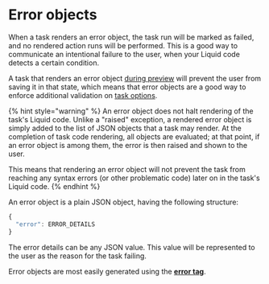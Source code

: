 # Error objects

When a task renders an error object, the task run will be marked as failed, and no rendered action runs will be performed. This is a good way to communicate an intentional failure to the user, when your Liquid code detects a certain condition.

A task that renders an error object [during preview](../previews/) will prevent the user from saving it in that state, which means that error objects are a good way to enforce additional validation on [task options](../options/).

{% hint style="warning" %}
An error object does not halt rendering of the task's Liquid code. Unlike a "raised" exception, a rendered error object is simply added to the list of JSON objects that a task may render. At the completion of task code rendering, all objects are evaluated; at that point, if an error object is among them, the error is then raised and shown to the user.

This means that rendering an error object will not prevent the task from reaching any syntax errors \(or other problematic code\) later on in the task's Liquid code.
{% endhint %}

An error object is a plain JSON object, having the following structure:

```javascript
{
  "error": ERROR_DETAILS
}
```

The error details can be any JSON value. This value will be represented to the user as the reason for the task failing.

Error objects are most easily generated using the [**error tag**](../../../platform/liquid/tags/error.md).

